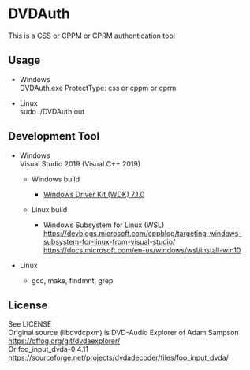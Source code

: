 # DVDAuth
This is a CSS or CPPM or CPRM authentication tool

## Usage
- Windows  
        DVDAuth.exe <DriveLetter> <ProtectType> <OutFile>
        ProtectType: css or cppm or cprm

- Linux  
        sudo ./DVDAuth.out <DriveLetter> <ProtectType> <OutFile>

## Development Tool
- Windows  
  Visual Studio 2019 (Visual C++ 2019)  
  - Windows build
    - [Windows Driver Kit (WDK) 7.1.0](https://www.microsoft.com/en-us/download/details.aspx?id=11800)

  - Linux build
    - Windows Subsystem for Linux (WSL)  
      https://devblogs.microsoft.com/cppblog/targeting-windows-subsystem-for-linux-from-visual-studio/  
      https://docs.microsoft.com/en-us/windows/wsl/install-win10

- Linux
  - gcc, make, findmnt, grep

## License
 See LICENSE  
 Original source (libdvdcpxm) is DVD-Audio Explorer of Adam Sampson  
  https://offog.org/git/dvdaexplorer/  
 Or foo_input_dvda-0.4.11  
  https://sourceforge.net/projects/dvdadecoder/files/foo_input_dvda/
